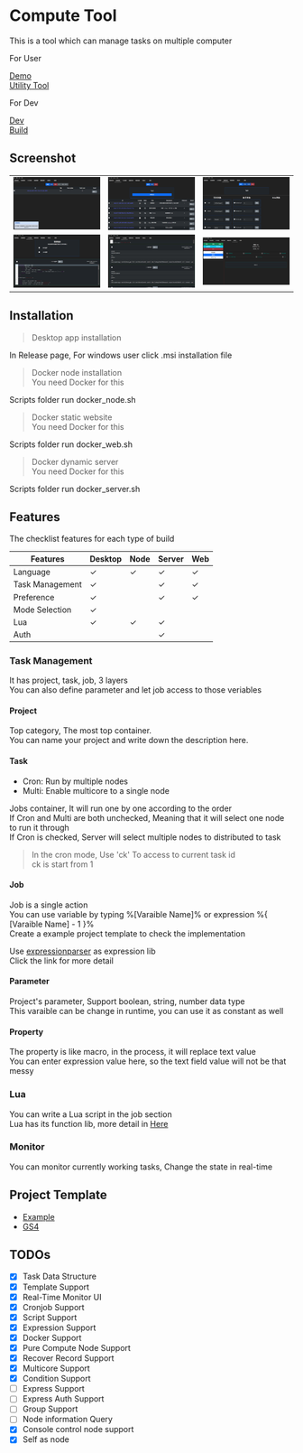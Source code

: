 # Compute Tool

This is a tool which can manage tasks on multiple computer

For User

[Demo](https://elly2018.github.io/Compute-Tool/)\
[Utility Tool](./util/README.md)

For Dev

[Dev](./src/README.md)\
[Build](./scripts/build.js)

## Screenshot

||||
|-|-|-|
|![P](./docs/server.png)|![Flow](./docs/flow.png)|![Para](./docs/parameter.png)|
|![Lua](./docs/luaJob.png)|![commandJob](./docs/commanJob.png)|![pipeline](./docs/execution.png)|

## Installation

> Desktop app installation

In Release page, For windows user click .msi installation file

> Docker node installation\
> You need Docker for this

Scripts folder run docker_node.sh

> Docker static website\
> You need Docker for this

Scripts folder run docker_web.sh

> Docker dynamic server\
> You need Docker for this

Scripts folder run docker_server.sh

## Features

The checklist features for each type of build

|Features|Desktop|Node|Server|Web|
|-|-|-|-|-|
|Language|✓|✓|✓|✓|
|Task Management|✓||✓|✓|
|Preference|✓||✓|✓|
|Mode Selection|✓||||
|Lua|✓|✓|✓||
|Auth|||✓||


### Task Management

It has project, task, job, 3 layers\
You can also define parameter and let job access to those veriables

#### Project

Top category, The most top container.\
You can name your project and write down the description here.

#### Task

- Cron: Run by multiple nodes
- Multi: Enable multicore to a single node

Jobs container, It will run one by one according to the order\
If Cron and Multi are both unchecked, Meaning that it will select one node to run it through\
If Cron is checked, Server will select multiple nodes to distributed to task

> In the cron mode, Use 'ck' To access to current task id\
> ck is start from 1 

#### Job

Job is a single action\
You can use variable by typing %[Varaible Name]% or expression %{ [Varaible Name] - 1 }% \
Create a example project template to check the implementation

Use [expressionparser](https://www.npmjs.com/package/expressionparser) as expression lib\
Click the link for more detail

#### Parameter

Project's parameter, Support boolean, string, number data type\
This varaible can be change in runtime, you can use it as constant as well

#### Property

The property is like macro, in the process, it will replace text value\
You can enter expression value here, so the text field value will not be that messy

### Lua

You can write a Lua script in the job section\
Lua has its function lib, more detail in [Here](./docs/Lua.md)

### Monitor

You can monitor currently working tasks, Change the state in real-time

## Project Template

- [Example](./docs/Example.md)
- [GS4](./docs/GS4.md)

## TODOs

- [x] Task Data Structure
- [x] Template Support
- [x] Real-Time Monitor UI
- [x] Cronjob Support
- [x] Script Support
- [x] Expression Support
- [x] Docker Support
- [x] Pure Compute Node Support
- [x] Recover Record Support
- [x] Multicore Support
- [x] Condition Support
- [ ] Express Support
- [ ] Express Auth Support
- [ ] Group Support
- [ ] Node information Query
- [x] Console control node support
- [x] Self as node
